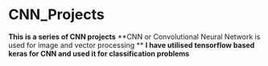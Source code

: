 # CNN_Projects
**This is a series of CNN projects**
**CNN or Convolutional Neural Network is used for image and vector processing **
**I have utilised tensorflow based keras for CNN and used it for classification problems**
